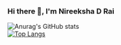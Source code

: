 ### Hi there 👋, I'm Nireeksha D Rai


<!--
**Nireekshadrai/Nireekshadrai** is a ✨ _special_ ✨ repository because its `README.md` (this file) appears on your GitHub profile.

Here are some ideas to get you started:

- 🔭 I’m currently working on ...
- 🌱 I’m currently learning ...
- 👯 I’m looking to collaborate on ...
- 🤔 I’m looking for help with ...
- 💬 Ask me about ...
- 📫 How to reach me: ...
- 😄 Pronouns: ...
- ⚡ Fun fact: ...
-->
![Anurag's GitHub stats](https://github-readme-stats.vercel.app/api?username=Nireekshadrai&show_icons=true&count_private=true&theme=radical)
<br>
[![Top Langs](https://github-readme-stats.vercel.app/api/top-langs/?username=Nireekshadrai&layout=compact&theme=radical)](https://github.com/anuraghazra/github-readme-stats)



